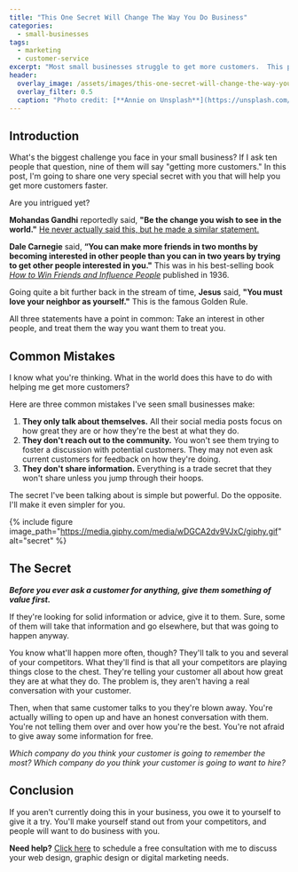 ```yaml
---
title: "This One Secret Will Change The Way You Do Business"
categories:
  - small-businesses
tags:
  - marketing
  - customer-service
excerpt: "Most small businesses struggle to get more customers.  This post examines one secret that will solve that problem."
header:
  overlay_image: /assets/images/this-one-secret-will-change-the-way-you-do-business.jpg
  overlay_filter: 0.5
  caption: "Photo credit: [**Annie on Unsplash**](https://unsplash.com/photos/DurGX0B94mg)"
---
```


## Introduction
What's the biggest challenge you face in your small business?  If I ask ten people that question, nine of them will say "getting more customers."  In this post, I'm going to share one very special secret with you that will help you get more customers faster.

Are you intrigued yet?

**Mohandas Gandhi** reportedly said, **"Be the change you wish to see in the world."**  [He never actually said this, but he made a similar statement.](https://www.nytimes.com/2011/08/30/opinion/falser-words-were-never-spoken.html)

**Dale Carnegie** said, **“You can make more friends in two months by becoming interested in other people than you can in two years by trying to get other people interested in you."**  This was in his best-selling book [*How to Win Friends and Influence People*](https://en.wikipedia.org/wiki/How_to_Win_Friends_and_Influence_People) published in 1936.

Going quite a bit further back in the stream of time, **Jesus** said, **"You must love your neighbor as yourself."**  This is the famous Golden Rule.

All three statements have a point in common:  Take an interest in other people, and treat them the way you want them to treat you.

## Common Mistakes
I know what you're thinking.  What in the world does this have to do with helping me get more customers?

Here are three common mistakes I've seen small businesses make:
1.  **They only talk about themselves.**  All their social media posts focus on how great they are or how they're the best at what they do.
2.  **They don't reach out to the community.**  You won't see them trying to foster a discussion with potential customers.  They may not even ask current customers for feedback on how they're doing.
3.  **They don't share information.**  Everything is a trade secret that they won't share unless you jump through their hoops.

The secret I've been talking about is simple but powerful.  Do the opposite.  I'll make it even simpler for you.

{% include figure image_path="https://media.giphy.com/media/wDGCA2dv9VJxC/giphy.gif" alt="secret" %}

## The Secret
***Before you ever ask a customer for anything, give them something of value first.***

If they're looking for solid information or advice, give it to them.  Sure, some of them will take that information and go elsewhere, but that was going to happen anyway.

You know what'll happen more often, though?  They'll talk to you and several of your competitors.  What they'll find is that all your competitors are playing things close to the chest.  They're telling your customer all about how great they are at what they do.  The problem is, they aren't having a real conversation with your customer.  

Then, when that same customer talks to you they're blown away.  You're actually willing to open up and have an honest conversation with them.  You're not telling them over and over how you're the best.  You're not afraid to give away some information for free.

*Which company do you think your customer is going to remember the most?  Which company do you think your customer is going to want to hire?*

## Conclusion
If you aren't currently doing this in your business, you owe it to yourself to give it a try.  You'll make yourself stand out from your competitors, and people will want to do business with you.

<p class="notice--info"><b>Need help?</b>  <a href="/free-consultation/">Click here</a> to schedule a free consultation with me to discuss your web design, graphic design or digital marketing needs.</p>

